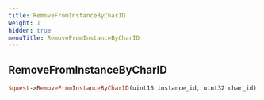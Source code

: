```yaml
---
title: RemoveFromInstanceByCharID
weight: 1
hidden: true
menuTitle: RemoveFromInstanceByCharID
---
```

## RemoveFromInstanceByCharID
```perl
$quest->RemoveFromInstanceByCharID(uint16 instance_id, uint32 char_id)
```